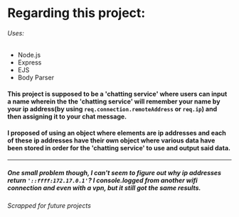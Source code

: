 # Regarding this project:

###### Uses:
* Node.js
* Express
* EJS
* Body Parser


#### This project is supposed to be a 'chatting service' where users can input a name wherein the the 'chatting service' will remember your name by your ip address(by using `req.connection.remoteAddress` or `req.ip`) and then assigning it to your chat message.

#### I proposed of using an object where elements are ip addresses and each of these ip addresses have their own object where various data have been stored in order for the 'chatting service' to use and output said data.

---

##### One small problem though, I can't seem to figure out why ip addresses return `'::ffff:172.17.0.1'`? I console.logged from another wifi connection and even with a vpn, but it still got the same results.

###### Scrapped for future projects